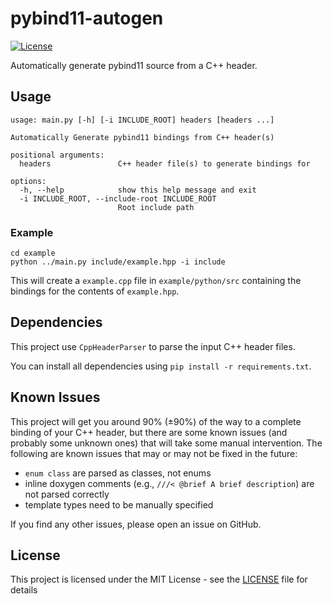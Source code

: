 # pybind11-autogen

[![License](https://img.shields.io/github/license/zfergus/pybind11-autogen.svg?color=blue)](https://github.com/zfergus/pybind11-autogen/blob/main/LICENSE)

Automatically generate pybind11 source from a C++ header.

## Usage

```
usage: main.py [-h] [-i INCLUDE_ROOT] headers [headers ...]

Automatically Generate pybind11 bindings from C++ header(s)

positional arguments:
  headers               C++ header file(s) to generate bindings for

options:
  -h, --help            show this help message and exit
  -i INCLUDE_ROOT, --include-root INCLUDE_ROOT
                        Root include path
```

### Example

```
cd example
python ../main.py include/example.hpp -i include
```

This will create a `example.cpp` file in `example/python/src` containing the bindings for the contents of `example.hpp`.

## Dependencies

This project use `CppHeaderParser` to parse the input C++ header files.

You can install all dependencies using `pip install -r requirements.txt`.

## Known Issues

This project will get you around 90% (±90%) of the way to a complete binding of your C++ header, but there are some known issues (and probably some unknown ones) that will take some manual intervention. The following are known issues that may or may not be fixed in the future:

* `enum class` are parsed as classes, not enums
* inline doxygen comments (e.g., `///< @brief A brief description`) are not parsed correctly
* template types need to be manually specified

If you find any other issues, please open an issue on GitHub.

## License

This project is licensed under the MIT License - see the [LICENSE](LICENSE) file for details
